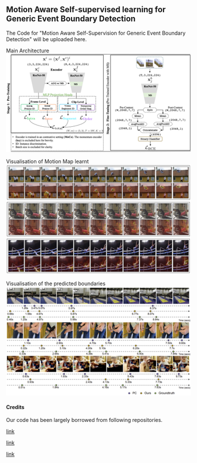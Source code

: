 ## Motion Aware Self-supervised learning for Generic Event Boundary Detection
The Code for "Motion Aware Self-Supervision for Generic Event Boundary Detection" will be uploaded here.

Main Architecture
![Architecture](./figs/main_figure.png) 

Visualisation of Motion Map learnt
![Qualitative Analysis](./figs/motion_qualitative.png) 

Visualisation of the predicted boundaries
![Boundary Visualisation](./figs/boundary_vis.png) 


#### Credits
Our code has been largely borrowed from following repositories. 

[link](https://github.com/StanLei52/GEBD)

[link](https://github.com/amazon-science/video-contrastive-learning)

[link](https://github.com/arunos728/MotionSqueeze)